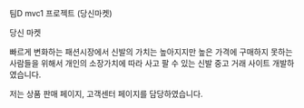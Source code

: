 팀D mvc1 프로젝트 (당신마켓)

당신 마켓

빠르게 변화하는 패션시장에서 신발의 가치는 높아지지만 높은 가격에 구매하지 못하는 사람들을 위해서 개인의 소장가치에 따라 사고 팔 수 있는 신발 중고 거래 사이트 개발하였습니다.

저는 상품 판매 페이지, 고객센터 페이지를 담당하였습니다.
